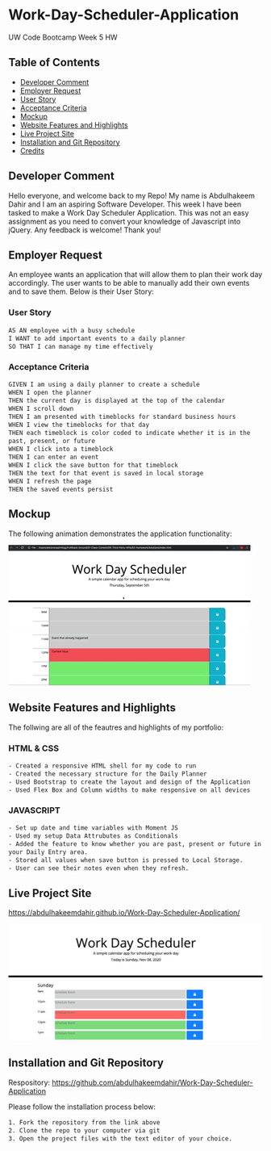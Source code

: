 # Work-Day-Scheduler-Application

UW Code Bootcamp Week 5 HW

## Table of Contents

- [Developer Comment](#developer-comment)
- [Employer Request](#employer-request)
- [User Story](#user-story)
- [Acceptance Criteria](#acceptance-criteria)
- [Mockup](#mockup)
- [Website Features and Highlights](#website-features-and-highlights)
- [Live Project Site](#live-project-site)
- [Installation and Git Repository](#installation-and-git-repository)
- [Credits](#credits)

## Developer Comment

Hello everyone, and welcome back to my Repo! My name is Abdulhakeem Dahir and I am an aspiring Software Developer. This week I have been tasked to make a Work Day Scheduler Application. This was not an easy assignment as you need to convert your knowledge of Javascript into jQuery. Any feedback is welcome! Thank you!

## Employer Request

An employee wants an application that will allow them to plan their work day accordingly. The user wants to be able to manually add their own events and to save them. Below is their User Story:

### User Story

```
AS AN employee with a busy schedule
I WANT to add important events to a daily planner
SO THAT I can manage my time effectively
```

### Acceptance Criteria

```
GIVEN I am using a daily planner to create a schedule
WHEN I open the planner
THEN the current day is displayed at the top of the calendar
WHEN I scroll down
THEN I am presented with timeblocks for standard business hours
WHEN I view the timeblocks for that day
THEN each timeblock is color coded to indicate whether it is in the past, present, or future
WHEN I click into a timeblock
THEN I can enter an event
WHEN I click the save button for that timeblock
THEN the text for that event is saved in local storage
WHEN I refresh the page
THEN the saved events persist
```

## Mockup

The following animation demonstrates the application functionality:

![A user clicks on slots on the color-coded calendar and edits the events.](./assets/05-third-party-apis-homework-demo.gif)

## Website Features and Highlights

The follwing are all of the feautres and highlights of my portfolio:

### HTML & CSS

```
- Created a responsive HTML shell for my code to run
- Created the necessary structure for the Daily Planner
- Used Bootstrap to create the layout and design of the Application
- Used Flex Box and Column widths to make responsive on all devices
```

### JAVASCRIPT

```
- Set up date and time variables with Moment JS
- Used my setup Data Attrubutes as Conditionals
- Added the feature to know whether you are past, present or future in your Daily Entry area.
- Stored all values when save button is pressed to Local Storage.
- User can see their notes even when they refresh.

```

## Live Project Site

https://abdulhakeemdahir.github.io/Work-Day-Scheduler-Application/

![portfolio](./assets/homework5.png)

## Installation and Git Repository

Respository: https://github.com/abdulhakeemdahir/Work-Day-Scheduler-Application

Please follow the installation process below:

```
1. Fork the repository from the link above
2. Clone the repo to your computer via git
3. Open the project files with the text editor of your choice.
```
